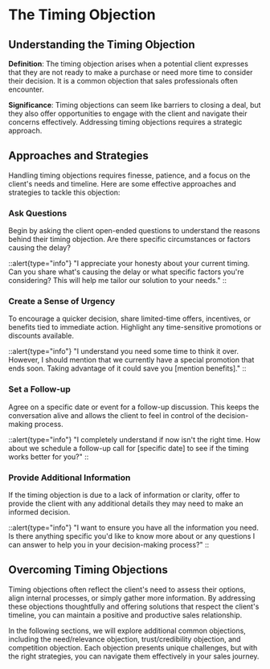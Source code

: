# The Timing Objection

## Understanding the Timing Objection

**Definition**: The timing objection arises when a potential client expresses that they are not ready to make a purchase or need more time to consider their decision. It is a common objection that sales professionals often encounter.

**Significance**: Timing objections can seem like barriers to closing a deal, but they also offer opportunities to engage with the client and navigate their concerns effectively. Addressing timing objections requires a strategic approach.

## Approaches and Strategies

Handling timing objections requires finesse, patience, and a focus on the client's needs and timeline. Here are some effective approaches and strategies to tackle this objection:

### Ask Questions

Begin by asking the client open-ended questions to understand the reasons behind their timing objection. Are there specific circumstances or factors causing the delay?

::alert{type="info"}
  "I appreciate your honesty about your current timing. Can you share what's causing the delay or what specific factors you're considering? This will help me tailor our solution to your needs."
::

### Create a Sense of Urgency

To encourage a quicker decision, share limited-time offers, incentives, or benefits tied to immediate action. Highlight any time-sensitive promotions or discounts available.

::alert{type="info"}
  "I understand you need some time to think it over. However, I should mention that we currently have a special promotion that ends soon. Taking advantage of it could save you [mention benefits]."
::

### Set a Follow-up

Agree on a specific date or event for a follow-up discussion. This keeps the conversation alive and allows the client to feel in control of the decision-making process.

::alert{type="info"}
  "I completely understand if now isn't the right time. How about we schedule a follow-up call for [specific date] to see if the timing works better for you?"
::

### Provide Additional Information

If the timing objection is due to a lack of information or clarity, offer to provide the client with any additional details they may need to make an informed decision.

::alert{type="info"}
  "I want to ensure you have all the information you need. Is there anything specific you'd like to know more about or any questions I can answer to help you in your decision-making process?"
::

## Overcoming Timing Objections

Timing objections often reflect the client's need to assess their options, align internal processes, or simply gather more information. By addressing these objections thoughtfully and offering solutions that respect the client's timeline, you can maintain a positive and productive sales relationship.

In the following sections, we will explore additional common objections, including the need/relevance objection, trust/credibility objection, and competition objection. Each objection presents unique challenges, but with the right strategies, you can navigate them effectively in your sales journey.
